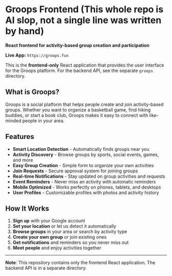# Groops Frontend (This whole repo is AI slop, not a single line was written by hand)

**React frontend for activity-based group creation and participation**

**Live App:** `https://groops.fun`

This is the **frontend-only** React application that provides the user interface for the Groops platform. For the backend API, see the separate `groops` directory.

## What is Groops?

Groops is a social platform that helps people create and join activity-based groups. Whether you want to organize a basketball game, find hiking buddies, or start a book club, Groops makes it easy to connect with like-minded people in your area.

## Features

- **Smart Location Detection** - Automatically finds groups near you
- **Activity Discovery** - Browse groups by sports, social events, games, and more
- **Easy Group Creation** - Simple form to organize your own activities
- **Join Requests** - Secure approval system for joining groups
- **Real-time Notifications** - Stay updated on group activities and requests
- **Event Reminders** - Never miss an activity with automatic reminders
- **Mobile Optimized** - Works perfectly on phones, tablets, and desktops
- **User Profiles** - Customizable profiles with photos and activity history

## How It Works

1. **Sign up** with your Google account
2. **Set your location** or let us detect it automatically
3. **Browse groups** in your area or search by activity type
4. **Create your own group** or join existing ones
5. **Get notifications** and reminders so you never miss out
6. **Meet people** and enjoy activities together

---

**Note**: This repository contains only the frontend React application. The backend API is in a separate directory.

